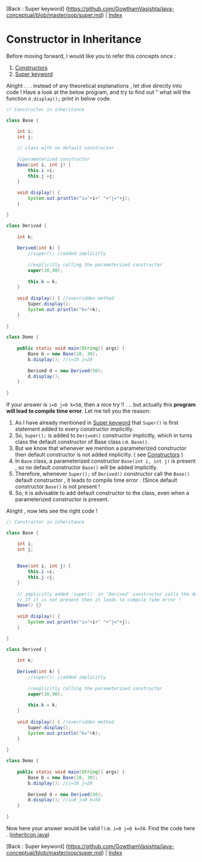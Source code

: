 [Back : Super keyword] (https://github.com/GowthamVasishta/java-conceptual/blob/master/oop/super.md) | [Index](https://github.com/GowthamVasishta/java-conceptual/tree/master/oop) 

# Constructor in Inheritance
Before moving forward, I would like you to refer this concepts once :

 1. [Constructors](https://github.com/GowthamVasishta/java-conceptual/blob/master/oop/constructor.md)
 2. [Super keyword](https://github.com/GowthamVasishta/java-conceptual/blob/master/oop/super.md)

Alright  . .  .  instead of any theoretical explanations , let dive directly into code ! Have a look at the below program, and try to find out " what will the function `d.display();` print in below code.

```java
// Constructor in inheritance

class Base {

	int i;
	int j;
	
	// class with no default constructor
	
	//parameterized constructor
	Base(int i, int j) {
		this.i =i;
		this.j =j;
	}
	
	void display() {
		System.out.println("i="+i+" "+"j="+j);
	}

}

class Derived {
	
	int k;
	
	Derived(int k) {
		//super(); //added implicitly
		
		//explicitly calling the parameterized constructor
		super(30,90);
		
		this.k = k;
	}
	
	void display() { //overridden method
		Super.display();
		System.out.println("k="+k);
	}
	
}

class Demo {
	
	public static void main(String[] args) {
		Base b = new Base(10, 30);
		b.display(); //i=10 j=20
		
		Derived d = new Derived(50);
		d.display();
	}
	
}
```
If your answer is `i=0 j=0 k=50`, then a nice try !! . ..  but actually this **program will lead to compile time error**.  Let me tell you the reason:

 1. As I have already mentioned in [Super keyword](https://github.com/GowthamVasishta/java-conceptual/blob/master/oop/super.md) that `Super()` is first statement added to every constructor implicitly. 
 2. So, `Super();` is added to `Derived()` constructor implicitly, which in turns class the default constructor of Base class i.e. `Base()`.
 3. But we know that whenever we mention a parameterized constructor then default constructor is not added implicilty. ( see [Constructors](https://github.com/GowthamVasishta/java-conceptual/blob/master/oop/constructor.md) )
 4. In `Base` class, a parameterized constructor `Base(int i, int j)` is present , so no default constructor `Base()` will be added implicitly. 
 5. Therefore, whenever `Super();` of `Derived()` constructor call the `Base()` default constructor , it leads to compile time error . (Since default constructor `Base()` is not present !
 6. So, it is advisable to add default constructor to the class, even when a parameterized constructor is present.

Alright , now lets see the right code !

```java
// Constructor in inheritance

class Base {

	int i;
	int j;
	
	
	Base(int i, int j) {
		this.i =i;
		this.j =j;
	}
	
	// implicitly added 'super()' in 'Derived' constructor calls the default constructor 'Base()'.
	// If it is not present then it leads to compile time error !
	Base() {}
	
	void display() {
		System.out.println("i="+i+" "+"j="+j);
	}

}

class Derived {
	
	int k;
	
	Derived(int k) {
		//super(); //added implicitly
		
		//explicitly calling the parameterized constructor
		super(30,90);
		
		this.k = k;
	}
	
	void display() { //overridden method
		Super.display();
		System.out.println("k="+k);
	}
	
}

class Demo {
	
	public static void main(String[] args) {
		Base b = new Base(10, 30);
		b.display(); //i=10 j=20
		
		Derived d = new Derived(50);
		d.display(); //i=0 j=0 k=50
	}
	
}

```
 
 Now here your answer would be valid ! i.e. `i=0 j=0 k=50`. Find the code here . ([inheritcon.java](https://github.com/GowthamVasishta/java-conceptual/tree/master/oop/inheritcon.java))
 
 [Back : Super keyword] (https://github.com/GowthamVasishta/java-conceptual/blob/master/oop/super.md) | [Index](https://github.com/GowthamVasishta/java-conceptual/tree/master/oop) 
